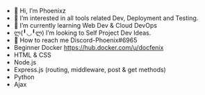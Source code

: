 - 👋 Hi, I’m Phoenixz
- 👀 I’m interested in all tools related Dev, Deployment and Testing.   
- 🌱 I’m currently learning Web Dev & Cloud DevOps 
- ლ(╹◡╹ლ) I’m looking to Self Project Dev Ideas.
- 🤔 How to reach me Discord-Phoenix#6965
- Beginner Docker https://hub.docker.com/u/docfenix
- HTML & CSS
- Node.js
- Express.js (routing, middleware, post & get methods)
- Python
- Ajax
<!---
Phoenixz-py/Phoenixz-py is a ✨ special ✨ repository because its `README.md` (this file) appears on your GitHub profile.
You can click the Preview link to take a look at your changes.
--->
